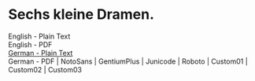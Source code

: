 # Sechs kleine Dramen.

English - Plain Text  
English - PDF  
[German - Plain Text](full-text-german.md)  
German - PDF | NotoSans | GentiumPlus | Junicode | Roboto | Custom01 | Custom02 | Custom03  
